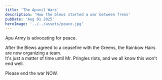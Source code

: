 ```yaml
---
title: 'The Apuvil Wars'
description: 'How the blews started a war between frens'
pubDate: 'Aug 01 2025'
heroImage: '../../assets/peace.jpg'
---
```



Apu Army is advocating for peace.

After the Blews agreed to a ceasefire with the Greens, the Rainbow Hairs are now organizing a team.  
It's just a matter of time until Mr. Pringles riots, and we all know this won't end well.

Please end the war NOW.
